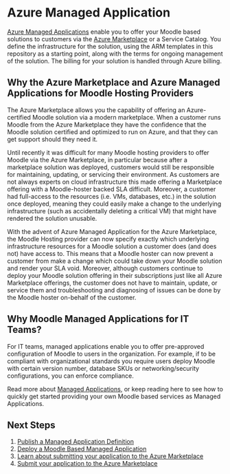# Azure Managed Application

[Azure Managed
Applications](https://docs.microsoft.com/en-us/azure/managed-applications/overview) enable you to offer your Moodle based
solutions to customers via the [Azure Marketplace](https://azuremarketplace.microsoft.com/en-us/marketplace/) or a Service Catalog. You define the
infrastructure for the solution, using the ARM templates in this
repository as a starting point, along with the terms for ongoing
management of the solution. The billing for your solution is handled
through Azure billing.

## Why the Azure Marketplace and Azure Managed Applications for Moodle Hosting Providers

The Azure Marketplace allows you the capability of offering an Azure-certified Moodle solution via a modern marketplace. When a customer runs Moodle from the Azure Marketplace they have the confidence that the Moodle solution certified and optimized to run on Azure, and that they can get support should they need it.

Until recently it was difficult for many Moodle hosting providers to offer Moodle via the Azure Marketplace, in particular because after a marketplace solution was deployed, customers would still be responsible for maintaining, updating, or servicing their environment. As customers are not always experts on cloud infrastructure this made offering a Marketplace offering with a Moodle-hoster backed SLA difficult.  Moreover, a customer had full-access to the resources (i.e. VMs, databases, etc.) in the solution once deployed, meaning they could easily make a change to the underlying infrastructure (such as accidentally deleting a critical VM) that might have rendered the solution unusable.  

With the advent of Azure Managed Application for the Azure Marketplace, the Moodle Hosting provider can now specify exactly which underlying infrastructure resources for a Moodle solution a customer does (and does not) have access to. This means that a Moodle hoster can now prevent a customer from make a change which could take down your Moodle solution and render your SLA void. Moreover, although customers continue to deploy your Moodle solution offering in their subscriptions just like all Azure Marketplace offerings, the customer does not have to maintain, update, or service them and troubleshooting and diagnosing of issues can be done by the Moodle hoster on-behalf of the customer.

## Why Moodle Managed Applications for IT Teams?

For IT teams, managed applications enable you to offer pre-approved configuration of Moodle
to users in the organization. For example, if to be compliant with organizational standards you require users deploy Moodle with certain version number, database SKUs or networking/security configurations, you can enforce compliance.

Read more about [Managed
Applications](https://docs.microsoft.com/en-us/azure/managed-applications/overview),
or keep reading here to see how to quickly get started providing your
own Moodle based services as Managed Applications.

## Next Steps

  1. [Publish a Managed Application Definition](PublishMoodleManagedApplication.md)
  2. [Deploy a Moodle Based Managed Application](DeployMoodleManagedApp.md)
  3. [Learn about submitting your application to the Azure Marketplace](https://docs.microsoft.com/en-us/azure/marketplace/marketplace-publishers-guide)
  4. [Submit your application to the Azure Marketplace](https://azuremarketplace.microsoft.com/en-us/sell/nominate)
  